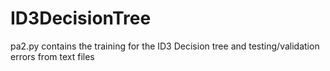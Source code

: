 # ID3DecisionTree

pa2.py contains the training for the ID3 Decision tree and testing/validation errors from text files 
